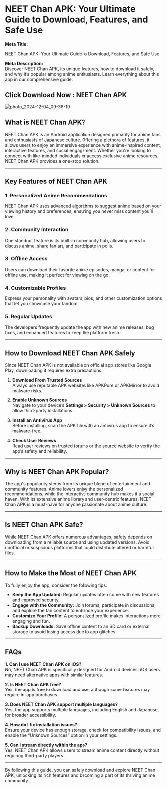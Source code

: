 # NEET Chan APK: Your Ultimate Guide to Download, Features, and Safe Use  

**Meta Title:**  

NEET Chan APK: Your Ultimate Guide to Download, Features, and Safe Use  

**Meta Description:**  
Discover NEET Chan APK, its unique features, how to download it safely, and why it’s popular among anime enthusiasts. Learn everything about this app in our comprehensive guide.  

## Click Download Now : [NEET Chan APK](https://apkfyp.com/neet-chan.html)

![photo_2024-12-04_09-38-19](https://github.com/user-attachments/assets/f9f4c4d8-5491-4ac2-8ead-ca8ec2a5471b)

## What is NEET Chan APK?  

NEET Chan APK is an Android application designed primarily for anime fans and enthusiasts of Japanese culture. Offering a plethora of features, it allows users to enjoy an immersive experience with anime-inspired content, interactive features, and social engagement. Whether you're looking to connect with like-minded individuals or access exclusive anime resources, NEET Chan APK provides a one-stop solution.  

---

## Key Features of NEET Chan APK  

### 1. Personalized Anime Recommendations  
NEET Chan APK uses advanced algorithms to suggest anime based on your viewing history and preferences, ensuring you never miss content you’ll love.  

### 2. Community Interaction  
One standout feature is its built-in community hub, allowing users to discuss anime, share fan art, and participate in polls.  

### 3. Offline Access  
Users can download their favorite anime episodes, manga, or content for offline use, making it perfect for viewing on the go.  

### 4. Customizable Profiles  
Express your personality with avatars, bios, and other customization options that let you showcase your fandom.  

### 5. Regular Updates  
The developers frequently update the app with new anime releases, bug fixes, and enhanced features to keep the platform fresh.  

---

## How to Download NEET Chan APK Safely  

Since NEET Chan APK is not available on official app stores like Google Play, downloading it requires extra precautions:  

1. **Download From Trusted Sources**  
   Always use reputable APK websites like APKPure or APKMirror to avoid malware risks.  

2. **Enable Unknown Sources**  
   Navigate to your device’s **Settings > Security > Unknown Sources** to allow third-party installations.  

3. **Install an Antivirus App**  
   Before installing, scan the APK file with an antivirus app to ensure it’s malware-free.  

4. **Check User Reviews**  
   Read user reviews on trusted forums or the source website to verify the app’s safety and reliability.  

---

## Why is NEET Chan APK Popular?  

The app's popularity stems from its unique blend of entertainment and community features. Anime lovers enjoy the personalized recommendations, while the interactive community hub makes it a social haven. With its extensive anime library and user-centric features, NEET Chan APK is a must-have for anyone passionate about anime culture.  

---

## Is NEET Chan APK Safe?  

While NEET Chan APK offers numerous advantages, safety depends on downloading from a reliable source and using updated versions. Avoid unofficial or suspicious platforms that could distribute altered or harmful files.  

---

## How to Make the Most of NEET Chan APK  

To fully enjoy the app, consider the following tips:  

- **Keep the App Updated:** Regular updates often come with new features and improved security.  
- **Engage with the Community:** Join forums, participate in discussions, and explore the fan content to enhance your experience.  
- **Customize Your Profile:** A personalized profile makes interactions more engaging and fun.  
- **Backup Downloads:** Save offline content to an SD card or external storage to avoid losing access due to app glitches.  

---

## FAQs  

**1. Can I use NEET Chan APK on iOS?**  
No, NEET Chan APK is specifically designed for Android devices. iOS users may need alternative apps with similar features.  

**2. Is NEET Chan APK free?**  
Yes, the app is free to download and use, although some features may require in-app purchases.  

**3. Does NEET Chan APK support multiple languages?**  
Yes, the app supports multiple languages, including English and Japanese, for broader accessibility.  

**4. How do I fix installation issues?**  
Ensure your device has enough storage, check for compatibility issues, and enable the “Unknown Sources” option in your settings.  

**5. Can I stream directly within the app?**  
Yes, NEET Chan APK allows users to stream anime content directly without requiring third-party players.  

---  

By following this guide, you can safely download and explore NEET Chan APK, unlocking its rich features and becoming a part of its thriving anime community.  

